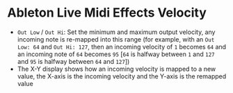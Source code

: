 # Ableton Live Midi Effects Velocity

- `Out Low` / `Out Hi`: Set the minimum and maximum output velocity, any incoming note is re-mapped into this range (for example, with an `Out Low: 64` and `Out Hi: 127`, then an incoming velocity of `1` becomes `64` and an incoming note of `64` becomes `95` [`64` is halfway between `1` and `127` and `95` is halfway between `64` and `127`])
- The X-Y display shows how an incoming velocity is mapped to a new value, the X-axis is the incoming velocity and the Y-axis is the remapped value

